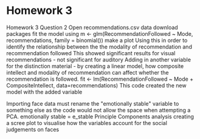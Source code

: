 # Homework 3
 Homework 3
Question 2
Open recommendations.csv data 
download packages
fit the model using m <- glm(RecommendationFollowed ~ Mode, recommendations, family = binomial())
make a plot
Using this in order to identify the relationship between the the modality of recommendation and recommendation followed
This showed significant results for visual recommendations - not significant for auditory
Adding in another variable for the distinction material - by creating a linear model, how composite intellect and modality of recommendation can affect whether the recommendation is followed. 
fit <- lm(RecommendationFollowed ~ Mode + CompositeIntellect, data=recommendations)
This code created the new model with the added variable 

Importing face data 
must rename the "emotionally stable" variable to something else as the code would not allow the space when attempting a PCA.
emotionally stable = e_stable
Principle Components analysis
creating a scree plot to visualise how the variables account for the social judgements on faces
